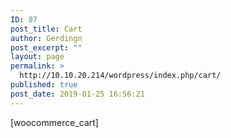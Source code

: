 ```yaml
---
ID: 87
post_title: Cart
author: Gerdingn
post_excerpt: ""
layout: page
permalink: >
  http://10.10.20.214/wordpress/index.php/cart/
published: true
post_date: 2019-01-25 16:56:21
---
```

[woocommerce_cart]